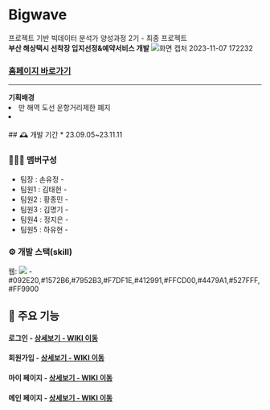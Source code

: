 
# Bigwave
프로젝트 기반 빅데이터 분석가 양성과정 2기 - 최종 프로젝트<br>
<b>부산 해상택시 선착장 입지선정&예약서비스 개발</b>
![화면 캡처 2023-11-07 172232](https://github.com/jeong-jieun/bigwave/assets/143479745/b8b56455-f922-4a50-b968-dfe0888ff6e0)

<h3><a href="https://www.bwtaxi.kr">홈페이지 바로가기</a></h3>
<hr>
<b>기획배경</b>
<li>만 해역 도선 운항거리제한 폐지</li>
<li></li>
<br>
## 🕰️ 개발 기간
* 23.09.05~23.11.11

### 🧑‍🤝‍🧑 맴버구성
 - 팀장  : 손유정 -
 - 팀원1 : 김태헌 -
 - 팀원2 : 황종민 - 
 - 팀원3 : 김명기 - 
 - 팀원4 : 정지은 - 
 - 팀원5 : 하유현 - 
### ⚙️ 개발 스택(skill)
웹:
<img src="https://img.shields.io/badge/-django-092E20?style=flat&logo=django&logoColor=white"/>
-#092E20,#1572B6,#7952B3,#F7DF1E,#412991,#FFCD00,#4479A1,#527FFF,#FF9900

## 📌 주요 기능
#### 로그인 - <a href="https://github.com/chaehyuenwoo/SpringBoot-Project-MEGABOX/wiki/%EC%A3%BC%EC%9A%94-%EA%B8%B0%EB%8A%A5-%EC%86%8C%EA%B0%9C(Login)" >상세보기 - WIKI 이동</a>

#### 회원가입 - <a href="https://github.com/chaehyuenwoo/SpringBoot-Project-MEGABOX/wiki/%EC%A3%BC%EC%9A%94-%EA%B8%B0%EB%8A%A5-%EC%86%8C%EA%B0%9C(Member)" >상세보기 - WIKI 이동</a>

#### 마이 페이지 - <a href="https://github.com/chaehyuenwoo/SpringBoot-Project-MEGABOX/wiki/%EC%A3%BC%EC%9A%94-%EA%B8%B0%EB%8A%A5-%EC%86%8C%EA%B0%9C(Member)" >상세보기 - WIKI 이동</a>


#### 메인 페이지 - <a href="https://github.com/chaehyuenwoo/SpringBoot-Project-MEGABOX/wiki/%EC%A3%BC%EC%9A%94-%EA%B8%B0%EB%8A%A5-%EC%86%8C%EA%B0%9C(%EB%A9%94%EC%9D%B8-Page)" >상세보기 - WIKI 이동</a>

